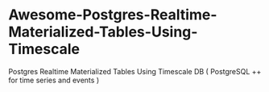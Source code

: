 # Awesome-Postgres-Realtime-Materialized-Tables-Using-Timescale
Postgres Realtime Materialized Tables Using Timescale DB ( PostgreSQL ++ for time series and events )
